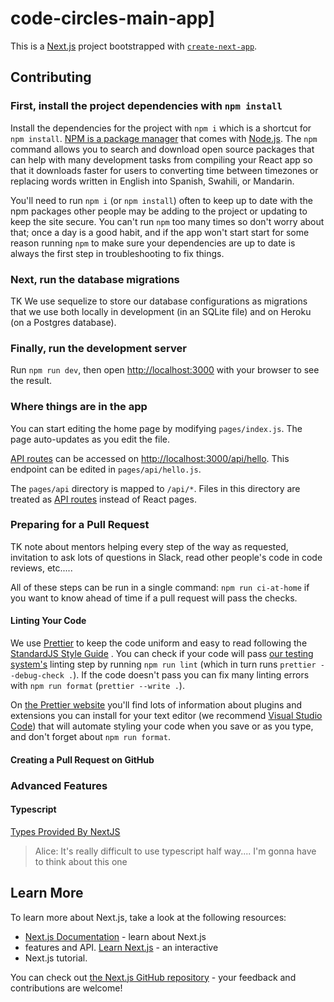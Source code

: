 # code-circles-main-app]

This is a [Next.js](https://nextjs.org/) project bootstrapped with
[`create-next-app`](https://github.com/vercel/next.js/tree/canary/packages/create-next-app).

## Contributing

### First, install the project dependencies with `npm install`

Install the dependencies for the project with `npm i` which is a shortcut for
`npm install`. [NPM is a package manager](https://www.npmjs.com/) that comes
with [Node.js](https://nodejs.org/).  The `npm` command allows you to search
and download open source packages that can help with many development tasks
from compiling your React app so that it downloads faster for users to
converting time between timezones or replacing words written in English into
Spanish, Swahili, or Mandarin.

You'll need to run `npm i` (or `npm install`) often to keep up to date with the
npm packages other people may be adding to the project or updating to keep the
site secure. You can't run `npm` too many times so don't worry about that;
once a day is a good habit, and if the app won't start start for some reason
running `npm` to make sure your dependencies are up to date is always the
first step in troubleshooting to fix things.

### Next, run the database migrations

TK We use sequelize to store our database configurations as migrations that we
use both locally in development (in an SQLite file) and on Heroku (on a
Postgres database).

### Finally, run the development server

Run `npm run dev`, then open [http://localhost:3000](http://localhost:3000)
with your browser to see the result.

### Where things are in the app

You can start editing the home page by modifying `pages/index.js`. The page
auto-updates as you edit the file.

[API routes](https://nextjs.org/docs/api-routes/introduction) can be accessed
on [http://localhost:3000/api/hello](http://localhost:3000/api/hello). This
endpoint can be edited in `pages/api/hello.js`.

The `pages/api` directory is mapped to `/api/*`. Files in this directory are
treated as [API routes](https://nextjs.org/docs/api-routes/introduction)
instead of React pages.

### Preparing for a Pull Request

TK note about mentors helping every step of the way as requested, invitation to
ask lots of questions in Slack, read other people's code in code reviews,
etc.....

All of these steps can be run in a single command: `npm run ci-at-home` if you
want to know ahead of time if a pull request will pass the checks.

#### Linting Your Code

We use [Prettier](https://prettier.io/) to keep the code uniform and easy to
read following the [StandardJS Style Guide](https://standardjs.com/) . You can
check if your code will pass [our testing
system's](https://github.com/diffalot/heroku-next-postgres/actions) linting
step by running `npm run lint` (which in turn runs `prettier --debug-check .`).
If the code doesn't pass you can fix many linting errors with `npm run format`
(`prettier --write .`).

On [the Prettier website](https://prettier.io/) you'll find lots of information
about plugins and extensions you can install for your text editor (we recommend
[Visual Studio Code](https://code.visualstudio.com/)) that will automate
styling your code when you save or as you type, and don't forget about
`npm run format`.

#### Creating a Pull Request on GitHub

### Advanced Features

#### Typescript

[Types Provided By
NextJS](https://nextjs.org/learn/excel/typescript/nextjs-types)

> Alice: It's really difficult to use typescript half way.... I'm gonna have to
> think
> about this one

## Learn More

To learn more about Next.js, take a look at the following resources:

- [Next.js Documentation](https://nextjs.org/docs) - learn about Next.js
- features and API. [Learn Next.js](https://nextjs.org/learn) - an interactive
- Next.js tutorial.

You can check out [the Next.js GitHub
repository](https://github.com/vercel/next.js/) - your feedback and
contributions are welcome!
